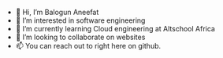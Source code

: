 - 👋 Hi, I’m Balogun Aneefat 
- 👀 I’m interested in software engineering 
- 🌱 I’m currently learning Cloud engineering at Altschool Africa 
- 💞️ I’m looking to collaborate on websites 
- 📫 You can reach out to right here on github. 

<!---
Anny030/Anny030 is a ✨ special ✨ repository because its `README.md` (this file) appears on your GitHub profile.
You can click the Preview link to take a look at your changes.
--->
